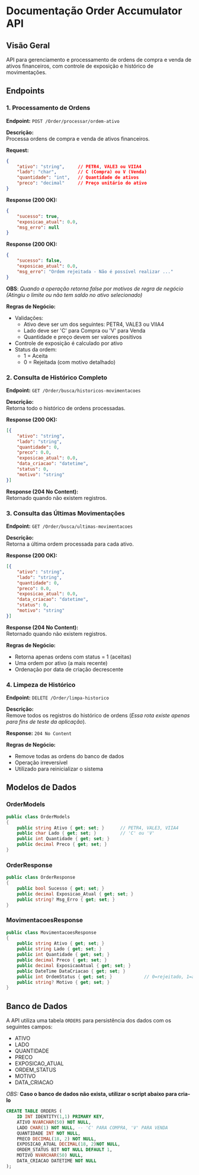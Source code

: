 # Documentação Order Accumulator API

## Visão Geral
API para gerenciamento e processamento de ordens de compra e venda de ativos financeiros, com controle de exposição e histórico de movimentações.

## Endpoints

### 1. Processamento de Ordens
**Endpoint:** `POST /Order/processar/ordem-ativo`

**Descrição:**  
Processa ordens de compra e venda de ativos financeiros.

**Request:**
```json
{   
    "ativo": "string",     // PETR4, VALE3 ou VIIA4 
    "lado": "char",        // C (Compra) ou V (Venda) 
    "quantidade": "int",   // Quantidade de ativos 
    "preco": "decimal"     // Preço unitário do ativo 
}
```

**Response (200 OK):**
```json
{ 
    "sucesso": true, 
    "exposicao_atual": 0.0, 
    "msg_erro": null 
}
```

**Response (200 OK):**
```json
{ 
    "sucesso": false, 
    "exposicao_atual": 0.0, 
    "msg_erro": "Ordem rejeitada - Não é possível realizar ..." 
}
```
**OBS**: *Quando a operação retorna false por motivos de regra de negócio (Atingiu o limite ou não tem saldo no ativo selecionado)*

**Regras de Negócio:**
- Validações:
  - Ativo deve ser um dos seguintes: PETR4, VALE3 ou VIIA4
  - Lado deve ser 'C' para Compra ou 'V' para Venda
  - Quantidade e preço devem ser valores positivos
- Controle de exposição é calculado por ativo
- Status da ordem:
  - 1 = Aceita
  - 0 = Rejeitada (com motivo detalhado)

### 2. Consulta de Histórico Completo
**Endpoint:** `GET /Order/busca/historicos-movimentacoes`

**Descrição:**  
Retorna todo o histórico de ordens processadas.

**Response (200 OK):**
```json
[{ 
    "ativo": "string", 
    "lado": "string", 
    "quantidade": 0, 
    "preco": 0.0, 
    "exposicao_atual": 0.0, 
    "data_criacao": "datetime", 
    "status": 0, 
    "motivo": "string" 
}]
```

**Response (204 No Content):**  
Retornado quando não existem registros.

### 3. Consulta das Últimas Movimentações
**Endpoint:** `GET /Order/busca/ultimas-movimentacoes`

**Descrição:**  
Retorna a última ordem processada para cada ativo.

**Response (200 OK):**
```json
[{ 
    "ativo": "string", 
    "lado": "string", 
    "quantidade": 0, 
    "preco": 0.0, 
    "exposicao_atual": 0.0, 
    "data_criacao": "datetime", 
    "status": 0, 
    "motivo": "string" 
}]
```

**Response (204 No Content):**  
Retornado quando não existem registros.

**Regras de Negócio:**
- Retorna apenas ordens com status = 1 (aceitas)
- Uma ordem por ativo (a mais recente)
- Ordenação por data de criação decrescente

### 4. Limpeza de Histórico
**Endpoint:** `DELETE /Order/limpa-historico`

**Descrição:**  
Remove todos os registros do histórico de ordens (*Essa rota existe apenas para fins de teste da aplicação*).

**Response:** `204 No Content`

**Regras de Negócio:**
- Remove todas as ordens do banco de dados
- Operação irreversível
- Utilizado para reinicializar o sistema

## Modelos de Dados

### OrderModels
```csharp
public class OrderModels 
{ 
    public string Ativo { get; set; }      // PETR4, VALE3, VIIA4 
    public char Lado { get; set; }         // 'C' ou 'V' 
    public int Quantidade { get; set; } 
    public decimal Preco { get; set; } 
}
```
### OrderResponse
```csharp
public class OrderResponse
{
    public bool Sucesso { get; set; }
    public decimal Exposicao_Atual { get; set; }
    public string? Msg_Erro { get; set; }
}
```

### MovimentacoesResponse
```csharp
public class MovimentacoesResponse
{ 
    public string Ativo { get; set; } 
    public string Lado { get; set; } 
    public int Quantidade { get; set; } 
    public decimal Preco { get; set; } 
    public decimal ExposicaoAtual { get; set; } 
    public DateTime DataCriacao { get; set; } 
    public int OrdemStatus { get; set; }            // 0=rejeitado, 1=aceito 
    public string? Motivo { get; set; } 
}
```

## Banco de Dados
A API utiliza uma tabela `ORDERS` para persistência dos dados com os seguintes campos:
- ATIVO
- LADO
- QUANTIDADE
- PRECO
- EXPOSICAO_ATUAL
- ORDEM_STATUS
- MOTIVO
- DATA_CRIACAO

*OBS:* **Caso o banco de dados não exista, utilizar o script abaixo para cria-lo**

```sql
CREATE TABLE ORDERS (
    ID INT IDENTITY(1,1) PRIMARY KEY,
    ATIVO NVARCHAR(50) NOT NULL,
    LADO CHAR(1) NOT NULL, -- 'C' PARA COMPRA, 'V' PARA VENDA
    QUANTIDADE INT NOT NULL,
    PRECO DECIMAL(18, 2) NOT NULL,
    EXPOSICAO_ATUAL DECIMAL(18, 2)NOT NULL,
	ORDEM_STATUS BIT NOT NULL DEFAULT 1,
	MOTIVO NVARCHAR(50) NULL,
	DATA_CRIACAO DATETIME NOT NULL
);
```